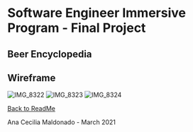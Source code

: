 # Software Engineer Immersive Program - Final Project

## Beer Encyclopedia

## Wireframe


![IMG_8322](https://user-images.githubusercontent.com/74725198/111516401-77df7f00-8719-11eb-9d5c-a9ad5db6c9ee.jpeg)
![IMG_8323](https://user-images.githubusercontent.com/74725198/111516519-99406b00-8719-11eb-9414-01edc94a5347.jpeg)
![IMG_8324](https://user-images.githubusercontent.com/74725198/111516527-9ba2c500-8719-11eb-9b59-862e91455ac8.jpeg)

[Back to ReadMe](../readme.md)

Ana Cecilia Maldonado - March 2021